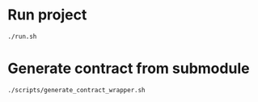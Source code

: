 # Run project

    ./run.sh

# Generate contract from submodule

    ./scripts/generate_contract_wrapper.sh

